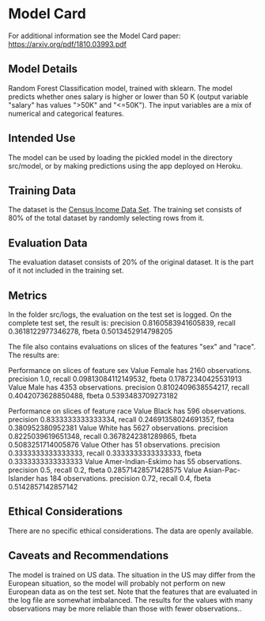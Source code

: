 # Model Card
For additional information see the Model Card paper: https://arxiv.org/pdf/1810.03993.pdf

## Model Details
Random Forest Classification model, trained with sklearn. The model predicts whether ones salary is higher or lower than 50 K (output variable "salary" has values ">50K" and "<=50K"). The input variables are a mix of numerical and categorical features.

## Intended Use
The model can be used by loading the pickled model in the directory src/model, or by making predictions using the app deployed on Heroku.

## Training Data
The dataset is the [Census Income Data Set](https://archive.ics.uci.edu/ml/datasets/census+income).
The training set consists of 80% of the total dataset by randomly selecting rows from it.

## Evaluation Data
The evaluation dataset consists of 20% of the original dataset. It is the part of it not included in the training set.

## Metrics
In the folder src/logs, the evaluation on the test set is logged. On the complete test set, the result is:
precision 0.8160583941605839, recall 0.3618122977346278, fbeta 0.5013452914798205

The file also contains evaluations on slices of the features "sex" and "race". The results are:

Performance on slices of feature sex
Value  Female has 2160 observations.
precision 1.0, recall 0.09813084112149532, fbeta 0.17872340425531913
Value  Male has 4353 observations.
precision 0.8102409638554217, recall 0.4042073628850488, fbeta 0.5393483709273182

Performance on slices of feature race
Value  Black has 596 observations.
precision 0.8333333333333334, recall 0.24691358024691357, fbeta 0.380952380952381
Value  White has 5627 observations.
precision 0.8225039619651348, recall 0.3678242381289865, fbeta 0.5083251714005876
Value  Other has 51 observations.
precision 0.3333333333333333, recall 0.3333333333333333, fbeta 0.3333333333333333
Value  Amer-Indian-Eskimo has 55 observations.
precision 0.5, recall 0.2, fbeta 0.28571428571428575
Value  Asian-Pac-Islander has 184 observations.
precision 0.72, recall 0.4, fbeta 0.5142857142857142

## Ethical Considerations
There are no specific ethical considerations. The data are openly available.

## Caveats and Recommendations
The model is trained on US data. The situation in the US may differ from the European situation, so the model will probably not perform on new European data as on the test set.
Note that the features that are evaluated in the log file are somewhat imbalanced. The results for the values with many observations may be more reliable than those with fewer observations..
